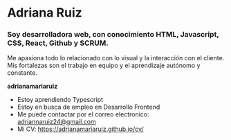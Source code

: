 # Adriana Ruiz

### Soy desarrolladora web, con conocimiento HTML, Javascript, CSS, React, Github y SCRUM. 
Me apasiona todo lo relacionado con lo visual y la interacción con el cliente. 
Mis fortalezas son el trabajo en equipo y el aprendizaje autónomo y constante.

**adrianamariaruiz** 

- Estoy aprendiendo Typescript
- Estoy en busca de empleo en Desarrollo Frontend
- Me puede contactar por el correo electronico: adriannaruiz24@gmail.com
- Mi CV: https://adrianamariaruiz.github.io/cv/

